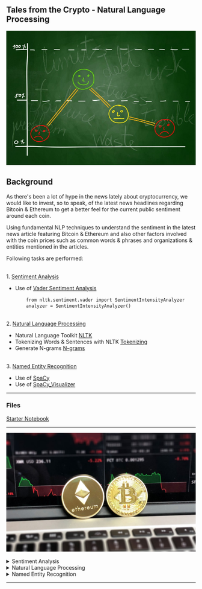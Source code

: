 ## Tales from the Crypto - Natural Language Processing

![Stock Sentiment](Images/sentimental.jpeg)

## Background

As there's been a lot of hype in the news lately about cryptocurrency, we would like to invest, so to speak, of the latest news headlines regarding Bitcoin & Ethereum to get a better feel for the current public sentiment around each coin.

Using fundamental NLP techniques to understand the sentiment in the latest news article featuring Bitcoin & Ethereum and also other factors involved with the coin prices such as common words & phrases and organizations & entities mentioned in the articles.

Following tasks are performed:

<br>1. [Sentiment Analysis](#Sentiment-Analysis)</br>
* Use of [Vader Sentiment Analysis](http://www.nltk.org/howto/sentiment.html)

    ```
        from nltk.sentiment.vader import SentimentIntensityAnalyzer
        analyzer = SentimentIntensityAnalyzer()
    ```
    
<br>2. [Natural Language Processing](#Natural-Language-Processing)</br>
* Natural Language Toolkit [NLTK](https://en.wikipedia.org/wiki/Natural_Language_Toolkit)
* Tokenizing Words & Sentences with NLTK [Tokenizing](https://en.wikipedia.org/wiki/Natural_Language_Toolkit)
* Generate N-grams [N-grams](https://www.pythonprogramming.in/generate-the-n-grams-for-the-given-sentence-using-nltk-or-textblob.html)

<br>3. [Named Entity Recognition](#Named-Entity-Recognition)</br>
* Use of [SpaCy](https://realpython.com/natural-language-processing-spacy-python/)
* Use of [SpaCy_Visualizer](https://spacy.io/usage/visualizers)

- - -

### Files

[Starter Notebook](Starter_Code/crypto_sentiment.ipynb)

- - -

![btc_eth_analysis](Images/btc_eth_analysis.jpg)
<details>

<summary>Sentiment Analysis</summary>
    
    
<br>1. *Use of [newsapi](https://newsapi.org/) to pull the latest news articles for Bitcoin and Ethereum*</br>
    ```
        btc_articles = newsapi.get_everything(q='bitcoin',
                                      language='en',
                                      sort_by='relevancy',
                                      )
    ```

<br>2. *Creation of Dataframe of Sentiment Scores for each coin*</br>

**Bitcoin**                     |**Ethereum**        
:-------------------------:|:-------------------------:
<img src="Images/btc_score_df.PNG" width="300" /> | <img src="Images/eth_score_df.PNG" width="300" />
    
    

<br>3. *Descriptive statistics*</br>

**Bitcoin**                     |**Ethereum**     
:-------------------------:|:-------------------------:
<img src="Images/btc_describe.PNG" width="300" /> | <img src="Images/eth_describe.PNG" width="300" />

* Which coin had the highest mean positive score?
  ```
     Ethereum - 0.08 
  ```

* Which coin had the highest negative score? 
  ```
     Ethereum - 0.025 
  ```

* Which coin had the highest positive score? 
  ```
     Ethereum - 0.9198 
  ```
</ul>
    
</details>
    
<details>

<summary> Natural Language Processing </summary><br>
    
<br>1. *Import the following Libraries from nltk:*</br>
    
    ```
        from nltk.tokenize import word_tokenize, sent_tokenize
        from nltk.corpus import stopwords
        from nltk.stem import WordNetLemmatizer, PorterStemmer
        from string import punctuation
        import re
    ```
  
<br>2. *Use NLTK and Python to tokenize the text for each coin*</br>

* Remove punctuation
    ```    
        regex = re.compile("[^a-zA-Z0-9 ]")
        re_clean = regex.sub('', text)
    ```
* Lowercase each word
    ```
        words = word_tokenize(re_clean.lower())
    ```
* Remove stop words
    ```
        sw = set(stopwords.words('english'))
    ```
* Lemmatize Words into Root words
    ```
        lemmatizer = WordNetLemmatizer()
        lem = [lemmatizer.lemmatize(word) for word in words]
    ```

<br>3. Look at the ngrams and word frequency for each coin</br>

* Use NLTK to produce the ngrams for N = 2
    ```
        def get_token(df):
             tokens = []
        for i in df['tokens']:
            tokens.extend(i)
        return tokens
        btc_tokens = get_token(btc_sentiment_df)
        eth_tokens = get_token(eth_sentiment_df)

        #Generate the Bitcoin N-grams where N=2
        def bigram_counter(tokens, N):
        words_count = dict(Counter(ngrams(tokens, n=N)))
        return words_count
    
        bigram_btc = bigram_counter(btc_tokens, 2)
    ```

* List the top 10 words for each coin
    ```
        # Use the token_count function to generate the top 10 words from each coin
        def token_count(tokens, N=10):
        """Returns the top N tokens from the frequency count"""
        return Counter(tokens).most_common(N)
    ```
    
**Bitcoin**                     |**Ethereum**        
:-------------------------:|:-------------------------:
<img src="Images/btc_top_10.PNG" width="200" /> | <img src="Images/eth_top_10.PNG" width="200" />

* Generate word clouds for each coin to summarize the news for each coin.
    ```
        from wordcloud import WordCloud
        import matplotlib.pyplot as plt
        plt.style.use('seaborn-whitegrid')
        import matplotlib as mpl
        mpl.rcParams['figure.figsize'] = [20.0, 10.0]
    ```
    
![btc-word-cloud.png](Images/btc-word-cloud.png)

![eth-word-cloud.png](Images/eth-word-cloud.png)

</details>

<details>
    <summary>Named Entity Recognition</summary>

<br>1. Import SpaCy and displacy</br>
    ```
        import spacy
        from spacy import displacy
        # Load the spaCy model
        nlp = spacy.load('en_core_web_sm')
    ```
<br>2. Build a named entity recognition model for both coins</br>
    ```
        # Run the NER processor on all of the text
        doc = nlp(btc_content)
        # Add a title to the document
        doc.user_data["title"] = "BITCOIN NER"
    ```
<br>3. Visualize the tags using SpaCy</br>
    ```
        displacy.render(doc, style='ent')
    ```
    
![btc-ner.png](Images/btc-ner.png)

![eth-ner.png](Images/eth-ner.png)

<br>4. List all Entities</br>
    ```
        for ent in doc.ents:
        print('{} {}'.format(ent.text, ent.label_))
     ```

**Bitcoin**                      |**Ethereum**        
:-------------------------:|:-------------------------:
<img src="Images/btc_ent.PNG" width="300" /> | <img src="Images/eth_ent.PNG" width="300" />

</details>


- - -

